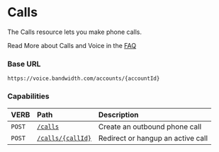 # Calls
The Calls resource lets you make phone calls.

<aside class="alert general small">
<p>
Read More about Calls and Voice in the <a href="http://dev.bandwidth.com/faq/#voice">FAQ</a>
</p>
</aside>

### Base URL

`https://voice.bandwidth.com/accounts/{accountId}`

### Capabilities

| VERB                           | Path                                          | Description                        |
|:-------------------------------|:----------------------------------------------|:-----------------------------------|
| <code class="post">POST</code> | [`/calls`](postCalls.md)                      | Create an outbound phone call      |
| <code class="post">POST</code> | [`/calls/{callId}`](postCallsCallId.md)       | Redirect or hangup an active call  |

